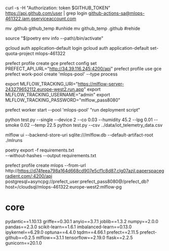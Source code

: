 curl -s -H "Authorization: token $GITHUB_TOKEN" https://api.github.com/user | grep login
github-actions-sa@mlops-461322.iam.gserviceaccount.com

mv .github github_temp #unhide
mv github_temp .github #rehide

source "$(poetry env info --path)/bin/activate"

gcloud auth application-default login
gcloud auth application-default set-quota-project mlops-461322

prefect profile create gce
prefect config set PREFECT_API_URL="http://34.39.116.245:4200/api"
prefect profile use gce
prefect work-pool create 'mlops-pool' --type process

export MLFLOW_TRACKING_URI="https://mlflow-server-243279652112.europe-west2.run.app"
export MLFLOW_TRACKING_USERNAME="admin"
export MLFLOW_TRACKING_PASSWORD="mlflow_pass8080"

prefect worker start --pool 'mlops-pool'
"run deployment script"


python test.py --single --device 2 --co 0.03 --humidity 45.2 --lpg 0.01 --smoke 0.02 --temp 22.5
python test.py --csv ../data/iot_telemetry_data.csv

mlflow ui --backend-store-uri sqlite:///mlflow.db --default-artifact-root ./mlruns

poetry export -f requirements.txt \
  --without-hashes --output requirements.txt


prefect profile create mlops --from-url http://https://d74feea798a164d668cd907e5cf1c8d87.clg07azjl.paperspacegradient.com/:4200/api
postgresql+asyncpg://prefect_user:prefect_pass8080@/prefect_db?host=/cloudsql/mlops-461322:europe-west2:mlflow-pg






# core
pydantic==1.10.13
griffe==0.30.1
anyio==3.7.1
joblib==1.3.2
numpy==2.0.0
pandas==2.3.0
scikit-learn==1.6.1
imbalanced-learn==0.13.0
ipykernel==6.29.0
optuna==4.4.0
tqdm==4.66.1
prefect==2.11.5
prefect-github==0.2.5
mlflow==3.1.1
tensorflow==2.19.0
flask==2.2.5
gunicorn==20.1.0
